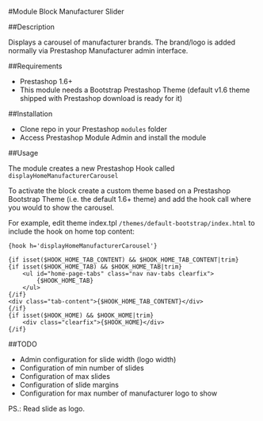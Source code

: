 #Module Block Manufacturer Slider

##Description

Displays a carousel of manufacturer brands. The brand/logo is added normally via Prestashop Manufacturer admin interface.

##Requirements

- Prestashop 1.6+
- This module needs a Bootstrap Prestashop Theme (default v1.6 theme shipped with Prestashop download is ready for it)

##Installation

- Clone repo in your Prestashop `modules` folder
- Access Prestashop Module Admin and install the module

##Usage

The module creates a new Prestashop Hook called `displayHomeManufacturerCarousel`

To activate the block create a custom theme based on a Prestashop Bootstrap Theme (i.e. the default 1.6+ theme) and add the hook call where you would to show the carousel.

For example, edit theme index.tpl `/themes/default-bootstrap/index.html` to include the hook on home top content:

    {hook h='displayHomeManufacturerCarousel'}
    
    {if isset($HOOK_HOME_TAB_CONTENT) && $HOOK_HOME_TAB_CONTENT|trim}
    {if isset($HOOK_HOME_TAB) && $HOOK_HOME_TAB|trim}
        <ul id="home-page-tabs" class="nav nav-tabs clearfix">
            {$HOOK_HOME_TAB}
        </ul>
    {/if}
    <div class="tab-content">{$HOOK_HOME_TAB_CONTENT}</div>
    {/if}
    {if isset($HOOK_HOME) && $HOOK_HOME|trim}
        <div class="clearfix">{$HOOK_HOME}</div>
    {/if}

##TODO

- Admin configuration for slide width (logo width)
- Configuration of min number of slides
- Configuration of max slides
- Configuration of slide margins
- Configuration for max number of manufacturer logo to show

PS.: Read slide as logo.
